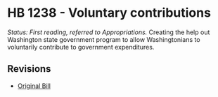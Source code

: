 # HB 1238 - Voluntary contributions
*Status: First reading, referred to Appropriations.*
Creating the help out Washington state government program to allow Washingtonians to voluntarily contribute to government expenditures.

## Revisions
* [Original Bill](1/)